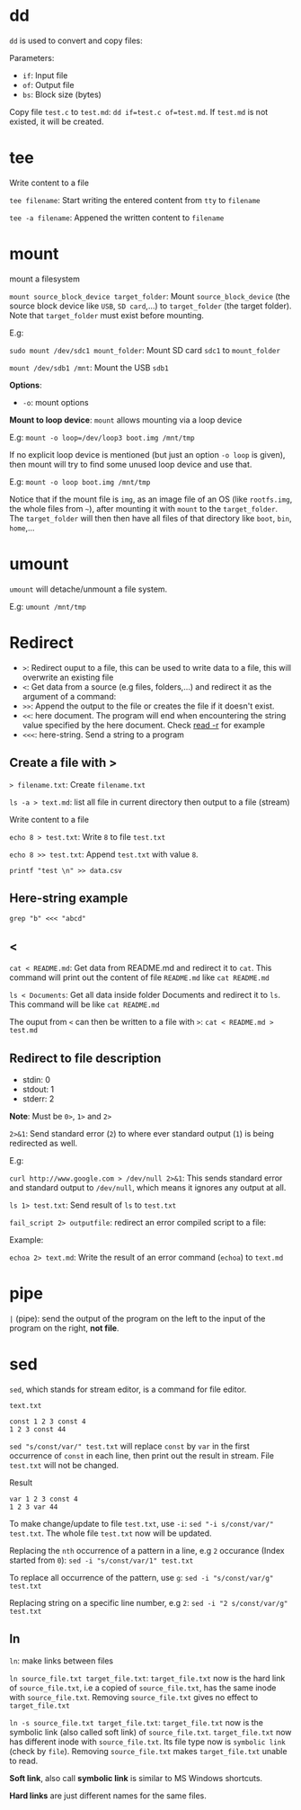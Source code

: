 # dd

``dd`` is used to convert and copy files:

Parameters:

* ``if``: Input file
* ``of``: Output file
* ``bs``: Block size (bytes)

Copy file ``test.c`` to ``test.md``: ``dd if=test.c of=test.md``. If ``test.md`` is not existed, it will be created.

# tee

Write content to a file

``tee filename``: Start writing the entered content from ``tty`` to ``filename``

``tee -a filename``: Appened the written content to ``filename``

# mount

mount a filesystem

``mount source_block_device target_folder``: Mount ``source_block_device`` (the source block device like ``USB``, ``SD card``,...)  to ``target_folder`` (the target folder). Note that ``target_folder`` must exist before mounting.

E.g: 

``sudo mount /dev/sdc1 mount_folder``: Mount SD card ``sdc1`` to ``mount_folder`` 

``mount /dev/sdb1 /mnt``: Mount the USB ``sdb1``

**Options**:
* ``-o``: mount options

**Mount to loop device**: ``mount`` allows mounting via a loop device

E.g: ``mount -o loop=/dev/loop3 boot.img /mnt/tmp``

If no explicit loop device is mentioned (but just an option ``-o loop`` is given), then mount will try to find some unused loop device and use that.

E.g: ``mount -o loop boot.img /mnt/tmp``

Notice that if the mount file is ``img``, as an image file of an OS (like ``rootfs.img``, the whole files from ``~``), after mounting it with ``mount`` to the ``target_folder``. The ``target_folder`` will then then have all files of that directory like ``boot``, ``bin``, ``home``,...

# umount

``umount`` will detache/unmount a file system.

E.g: ``umount /mnt/tmp``

# Redirect

* ``>``: Redirect ouput to a file, this can be used to write data to a file, this will overwrite an existing file
* ``<``: Get data from a source (e.g files, folders,...) and redirect it as the argument of a command:
* ``>>``: Append the output to the file or creates the file if it doesn't exist.
* ``<<``: here document. The program will end when encountering the string value specified by the here document. Check [read -r](https://github.com/TranPhucVinh/Linux-Shell/blob/master/Unix%20commands/File%20system/Read%20operations.md#read) for example
* ``<<<``: here-string. Send a string to a program
 
## Create a file with >

``> filename.txt``: Create ``filename.txt``

``ls -a > text.md``: list all file in current directory then output to a file (stream)

Write content to a file

``echo 8 > test.txt``: Write ``8`` to file ``test.txt``

``echo 8 >> test.txt``: Append ``test.txt`` with value ``8``.

``printf "test \n" >> data.csv``

## Here-string example

```
grep "b" <<< "abcd"
```

## <

``cat < README.md``: Get data from README.md and redirect it to ``cat``. This command will print out the content of file ``README.md`` like ``cat README.md``

``ls < Documents``: Get all data inside folder Documents and redirect it to ``ls``. This command will be like ``cat README.md``

The ouput from ``<`` can then be written to a file with ``>``: ``cat < README.md > test.md``

## Redirect to file description

* stdin: 0
* stdout: 1
* stderr: 2

**Note**: Must be ``0>``, ``1>`` and ``2>``

``2>&1``: Send standard error (``2``) to where ever standard output (``1``) is being redirected as well.

E.g: 

``curl http://www.google.com > /dev/null 2>&1``: This sends standard error and standard output to ``/dev/null``, which means it ignores any output at all.

``ls 1> test.txt``: Send result of ``ls`` to ``test.txt``

``fail_script 2> outputfile``: redirect an error compiled script to a file: 

Example: 

``echoa 2> text.md``: Write the result of an error command (``echoa``) to ``text.md``

# pipe

``|`` (pipe): send the output of the program on the left to the input of the program on the right, **not file**.

# sed

``sed``, which stands for stream editor, is a command for file editor.

``text.txt``

```
const 1 2 3 const 4
1 2 3 const 44
```

``sed "s/const/var/" test.txt`` will replace ``const`` by ``var`` in the first occurrence of ``const`` in each line, then print out the result in stream. File ``test.txt`` will not be changed.

Result

```
var 1 2 3 const 4
1 2 3 var 44
```

To make change/update to file ``test.txt``, use ``-i``: ``sed "-i s/const/var/" test.txt``. The whole file ``test.txt`` now will be updated.

Replacing the ``nth`` occurrence of a pattern in a line, e.g ``2`` occurance (Index started from ``0``): ``sed -i "s/const/var/1" test.txt``

To replace all occurrence of the pattern, use ``g``: ``sed -i "s/const/var/g" test.txt``

Replacing string on a specific line number, e.g ``2``: ``sed -i "2 s/const/var/g" test.txt``

## ln

``ln``: make links between files

``ln source_file.txt target_file.txt``: ``target_file.txt`` now is the hard link of ``source_file.txt``, i.e a copied of ``source_file.txt``, has the same inode with ``source_file.txt``. Removing ``source_file.txt`` gives no effect to ``target_file.txt``

``ln -s source_file.txt target_file.txt``: ``target_file.txt`` now is the symbolic link (also called soft link) of ``source_file.txt``. ``target_file.txt`` now has different inode with ``source_file.txt``. Its file type now is ``symbolic link`` (check by ``file``). Removing ``source_file.txt`` makes ``target_file.txt`` unable to read.

**Soft link**, also call **symbolic link** is similar to MS Windows shortcuts.

**Hard links** are just different names for the same files.
